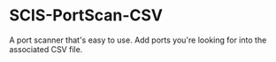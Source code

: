 # SCIS-PortScan-CSV
A port scanner that's easy to use. Add ports you're looking for into the associated CSV file.
